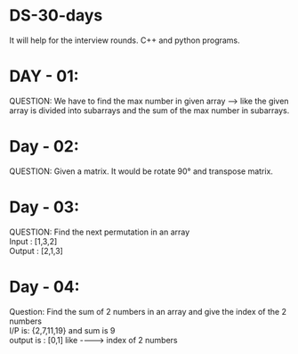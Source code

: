 # DS-30-days
It will help for the interview rounds.  C++ and python programs.


# DAY - 01:
QUESTION: We have to find the max number in given array --> like the given array is divided into subarrays and the sum of the max number in subarrays. 

# Day - 02:
QUESTION: Given a matrix. It would be rotate 90° and transpose matrix.

# Day - 03:
QUESTION: Find the next permutation in an array
<br>Input : [1,3,2]
<br>Output : [2,1,3]

# Day - 04:
Question: Find the sum of 2 numbers in an array and give the index of the 2 numbers
<br>I/P is: {2,7,11,19} and sum is 9 
<br>output is : [0,1]  like ----> index of 2 numbers
